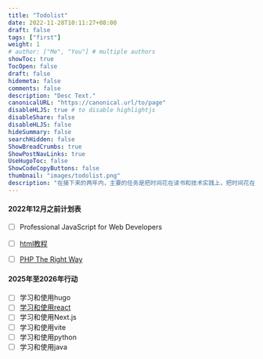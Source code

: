 ```yaml
---
title: "Todolist"
date: 2022-11-28T10:11:27+08:00
draft: false
tags: ["first"]
weight: 1
# author: ["Me", "You"] # multiple authors
showToc: true
TocOpen: false
draft: false
hidemeta: false
comments: false
description: "Desc Text."
canonicalURL: "https://canonical.url/to/page"
disableHLJS: true # to disable highlightjs
disableShare: false
disableHLJS: false
hideSummary: false
searchHidden: false
ShowBreadCrumbs: true
ShowPostNavLinks: true
UseHugoToc: false
ShowCodeCopyButtons: false
thumbnail: "images/todolist.png"
description: "在接下来的两年内，主要的任务是把时间花在读书和技术实践上，把时间花在哪里，你的收获就会在哪里。"
---
```


#### 2022年12月之前计划表

- [ ] Professional JavaScript for Web Developers

- [ ] [html教程](https://wangdoc.com/html/)

- [ ] [PHP The Right Way](https://phptherightway.com/)

#### 2025年至2026年行动

- [ ] 学习和使用hugo 
- [ ] [学习和使用react](https://nextjs.org/learn/react-foundations)
- [ ] 学习和使用Next.js 
- [ ] 学习和使用vite
- [ ] 学习和使用python 
- [ ] 学习和使用java